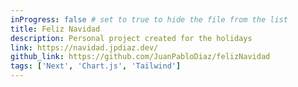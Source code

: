 ```yaml
---
inProgress: false # set to true to hide the file from the list
title: Feliz Navidad
description: Personal project created for the holidays
link: https://navidad.jpdiaz.dev/
github_link: https://github.com/JuanPabloDiaz/felizNavidad
tags: ['Next', 'Chart.js', 'Tailwind']
---
```

